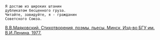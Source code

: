 ```
Я достаю из широких штанин
дубликатом бесценного груза.
Читайте, завидуйте, я - гражданин
Советского Союза.
```

[В.В.Маяковский. Стихотворения, поэмы, пьесы.
Минск, Изд-во БГУ им. В.И.Ленина, 1977.](https://ru.wikisource.org/wiki/Стихи_о_советском_паспорте_(Маяковский))
